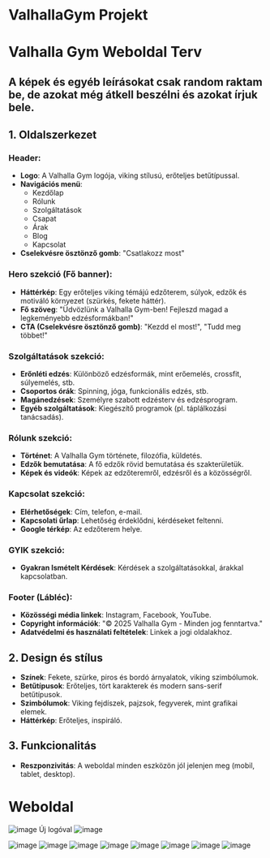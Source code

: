 # ValhallaGym Projekt

# Valhalla Gym Weboldal Terv
## A képek és egyéb leírásokat csak random raktam be, de azokat még átkell beszélni és azokat írjuk bele.
## 1. Oldalszerkezet

### Header:
- **Logo**: A Valhalla Gym logója, viking stílusú, erőteljes betűtípussal.
- **Navigációs menü**:
  - Kezdőlap
  - Rólunk
  - Szolgáltatások
  - Csapat
  - Árak
  - Blog
  - Kapcsolat
- **Cselekvésre ösztönző gomb**: "Csatlakozz most"

### Hero szekció (Fő banner):
- **Háttérkép**: Egy erőteljes viking témájú edzőterem, súlyok, edzők és motiváló környezet (szürkés, fekete háttér).
- **Fő szöveg**: "Üdvözlünk a Valhalla Gym-ben! Fejleszd magad a legkeményebb edzésformákban!"
- **CTA (Cselekvésre ösztönző gomb)**: "Kezdd el most!", "Tudd meg többet!"

### Szolgáltatások szekció:
- **Erőnléti edzés**: Különböző edzésformák, mint erőemelés, crossfit, súlyemelés, stb.
- **Csoportos órák**: Spinning, jóga, funkcionális edzés, stb.
- **Magánedzések**: Személyre szabott edzésterv és edzésprogram.
- **Egyéb szolgáltatások**: Kiegészítő programok (pl. táplálkozási tanácsadás).

### Rólunk szekció:
- **Történet**: A Valhalla Gym története, filozófia, küldetés.
- **Edzők bemutatása**: A fő edzők rövid bemutatása és szakterületük.
- **Képek és videók**: Képek az edzőteremről, edzésről és a közösségről.

### Kapcsolat szekció:
- **Elérhetőségek**: Cím, telefon, e-mail.
- **Kapcsolati űrlap**: Lehetőség érdeklődni, kérdéseket feltenni.
- **Google térkép**: Az edzőterem helye.

### GYIK szekció:
- **Gyakran Ismételt Kérdések**: Kérdések a szolgáltatásokkal, árakkal kapcsolatban.

### Footer (Lábléc):
- **Közösségi média linkek**: Instagram, Facebook, YouTube.
- **Copyright információk**: "© 2025 Valhalla Gym - Minden jog fenntartva."
- **Adatvédelmi és használati feltételek**: Linkek a jogi oldalakhoz.

## 2. Design és stílus
- **Színek**: Fekete, szürke, piros és bordó árnyalatok, viking szimbólumok.
- **Betűtípusok**: Erőteljes, tört karakterek és modern sans-serif betűtípusok.
- **Szimbólumok**: Viking fejdíszek, pajzsok, fegyverek, mint grafikai elemek.
- **Háttérkép**: Erőteljes, inspiráló.

## 3. Funkcionalitás
- **Reszponzivitás**: A weboldal minden eszközön jól jelenjen meg (mobil, tablet, desktop).

# Weboldal

![image](https://github.com/user-attachments/assets/f5a448de-18fa-41e7-bd78-81b7b2a73e13)
Új logóval 
![image](https://github.com/user-attachments/assets/238af63d-9851-473d-b9f7-7903e0873727)

![image](https://github.com/user-attachments/assets/95b35d18-5568-46c4-9276-8caa3f495904)
![image](https://github.com/user-attachments/assets/68c1e377-70af-4fa0-b37d-ee0cf62da3ad)
![image](https://github.com/user-attachments/assets/20723119-f390-41de-8013-27aef52b9ee8)
![image](https://github.com/user-attachments/assets/390b5234-48d3-496e-b813-0eedd93508e8)
![image](https://github.com/user-attachments/assets/9afa9943-ff52-49e6-a783-d877b3674198)
![image](https://github.com/user-attachments/assets/ca6a413c-2198-46d7-b2ee-3db9cc63a7b6)
![image](https://github.com/user-attachments/assets/1fe62c3f-136c-4f69-bb59-9287d909c82b)
![image](https://github.com/user-attachments/assets/3e92e94b-014f-437b-b707-315e16be72f3)





